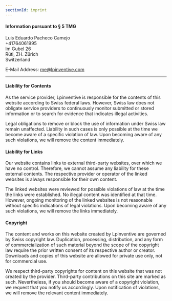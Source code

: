 ```yaml
---
sectionId: imprint
---
```


#### Information pursuant to § 5 TMG

Luis Eduardo Pacheco Camejo<br />
+41764061995<br />
Im Gubel 26<br />
Rüti, ZH. Zürich<br />
Switzerland

E-Mail Address: <u>me@lpinventive.com</u>

---

#### Liability for Contents

As the service provider, Lpinventive is responsible for the contents of this website according to Swiss federal laws. However, Swiss law does not obligate service providers to continuously monitor submitted or stored information or to search for evidence that indicates illegal activities.

Legal obligations to remove or block the use of information under Swiss law remain unaffected. Liability in such cases is only possible at the time we become aware of a specific violation of law. Upon becoming aware of any such violations, we will remove the content immediately.

#### Liability for Links

Our website contains links to external third-party websites, over which we have no control. Therefore, we cannot assume any liability for these external contents. The respective provider or operator of the linked websites is always responsible for their own content.

The linked websites were reviewed for possible violations of law at the time the links were established. No illegal content was identified at that time. However, ongoing monitoring of the linked websites is not reasonable without specific indications of legal violations. Upon becoming aware of any such violations, we will remove the links immediately.

#### Copyright

The content and works on this website created by Lpinventive are governed by Swiss copyright law. Duplication, processing, distribution, and any form of commercialization of such material beyond the scope of the copyright law require the prior written consent of its respective author or creator. Downloads and copies of this website are allowed for private use only, not for commercial use.

We respect third-party copyrights for content on this website that was not created by the provider. Third-party contributions on this site are marked as such. Nevertheless, if you should become aware of a copyright violation, we request that you notify us accordingly. Upon notification of violations, we will remove the relevant content immediately.
